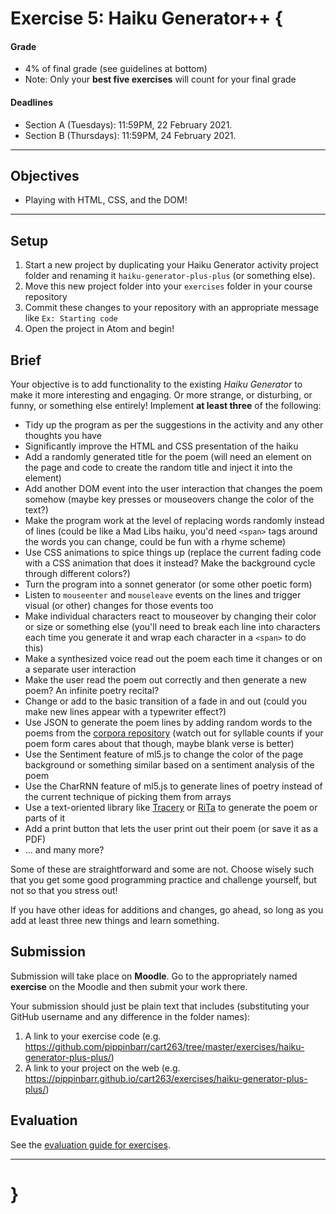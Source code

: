 # Exercise 5: Haiku Generator++ {

#### Grade
- 4% of final grade (see guidelines at bottom)
- Note: Only your **best five exercises** will count for your final grade

#### Deadlines
- Section A (Tuesdays): 11:59PM, 22 February 2021.
- Section B (Thursdays): 11:59PM, 24 February 2021.

---

## Objectives
* Playing with HTML, CSS, and the DOM!

---

## Setup

1. Start a new project by duplicating your Haiku Generator activity project folder and renaming it `haiku-generator-plus-plus` (or something else).
2. Move this new project folder into your `exercises` folder in your course repository
3. Commit these changes to your repository with an appropriate message like `Ex: Starting code`
4. Open the project in Atom and begin!

## Brief

Your objective is to add functionality to the existing *Haiku Generator* to make it more interesting and engaging. Or more strange, or disturbing, or funny, or something else entirely! Implement **at least three** of the following:

* Tidy up the program as per the suggestions in the activity and any other thoughts you have
* Significantly improve the HTML and CSS presentation of the haiku
* Add a randomly generated title for the poem (will need an element on the page and code to create the random title and inject it into the element)
* Add another DOM event into the user interaction that changes the poem somehow (maybe key presses or mouseovers change the color of the text?)
* Make the program work at the level of replacing words randomly instead of lines (could be like a Mad Libs haiku, you'd need `<span>` tags around the words you can change, could be fun with a rhyme scheme)
* Use CSS animations to spice things up (replace the current fading code with a CSS animation that does it instead? Make the background cycle through different colors?)
* Turn the program into a sonnet generator (or some other poetic form)
* Listen to `mouseenter` and `mouseleave` events on the lines and trigger visual (or other) changes for those events too
* Make individual characters react to mouseover by changing their color or size or something else (you'll need to break each line into characters each time you generate it and wrap each character in a `<span>` to do this)
* Make a synthesized voice read out the poem each time it changes or on a separate user interaction
* Make the user read the poem out correctly and then generate a new poem? An infinite poetry recital?
* Change or add to the basic transition of a fade in and out (could you make new lines appear with a typewriter effect?)
* Use JSON to generate the poem lines by adding random words to the poems from the [corpora repository](https://github.com/dariusk/corpora/tree/master/data) (watch out for syllable counts if your poem form cares about that though, maybe blank verse is better)
* Use the Sentiment feature of ml5.js to change the color of the page background or something similar based on a sentiment analysis of the poem
* Use the CharRNN feature of ml5.js to generate lines of poetry instead of the current technique of picking them from arrays
* Use a text-oriented library like [Tracery](https://tracery.io/) or [RiTa](https://rednoise.org/rita) to generate the poem or parts of it
* Add a print button that lets the user print out their poem (or save it as a PDF)
* ... and many more?

Some of these are straightforward and some are not. Choose wisely such that you get some good programming practice and challenge yourself, but not so that you stress out!

If you have other ideas for additions and changes, go ahead, so long as you add at least three new things and learn something.

## Submission

Submission will take place on **Moodle**. Go to the appropriately named **exercise** on the Moodle and then submit your work there.

Your submission should just be plain text that includes (substituting your GitHub username and any difference in the folder names):

1. A link to your exercise code (e.g. https://github.com/pippinbarr/cart263/tree/master/exercises/haiku-generator-plus-plus/)
2. A link to your project on the web (e.g. https://pippinbarr.github.io/cart263/exercises/haiku-generator-plus-plus/)

## Evaluation

See the [evaluation guide for exercises](./evaluation-guide).

---

# }

